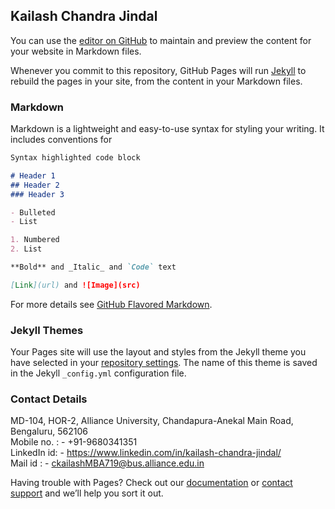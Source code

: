 ## Kailash Chandra Jindal

You can use the [editor on GitHub](https://github.com/kcj2509/kailashjindal/edit/master/index.md) to maintain and preview the content for your website in Markdown files.

Whenever you commit to this repository, GitHub Pages will run [Jekyll](https://jekyllrb.com/) to rebuild the pages in your site, from the content in your Markdown files.

### Markdown

Markdown is a lightweight and easy-to-use syntax for styling your writing. It includes conventions for

```markdown
Syntax highlighted code block

# Header 1
## Header 2
### Header 3

- Bulleted
- List

1. Numbered
2. List

**Bold** and _Italic_ and `Code` text

[Link](url) and ![Image](src)
```

For more details see [GitHub Flavored Markdown](https://guides.github.com/features/mastering-markdown/).

### Jekyll Themes

Your Pages site will use the layout and styles from the Jekyll theme you have selected in your [repository settings](https://github.com/kcj2509/kailashjindal/settings). The name of this theme is saved in the Jekyll `_config.yml` configuration file.

### Contact Details

MD-104, HOR-2, Alliance University, Chandapura-Anekal Main Road, Bengaluru, 562106
<br>Mobile no. : - +91-9680341351
<br>LinkedIn id: - https://www.linkedin.com/in/kailash-chandra-jindal/
<br>Mail id    : - ckailashMBA719@bus.alliance.edu.in</br>


Having trouble with Pages? Check out our [documentation](https://help.github.com/categories/github-pages-basics/) or [contact support](https://github.com/contact) and we’ll help you sort it out.
